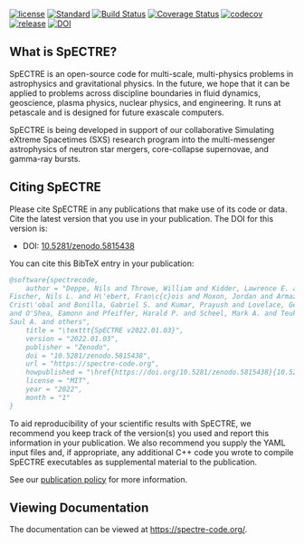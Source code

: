 [//]: # (Distributed under the MIT License.)
[//]: # (See LICENSE.txt for details.)

[![license](https://img.shields.io/badge/license-MIT-blue.svg)](https://github.com/sxs-collaboration/spectre/blob/develop/LICENSE.txt)
[![Standard](https://img.shields.io/badge/c%2B%2B-17-blue.svg)](https://en.wikipedia.org/wiki/C%2B%2B#Standardization)
[![Build Status](https://github.com/sxs-collaboration/spectre/workflows/Tests/badge.svg?branch=develop)](https://github.com/sxs-collaboration/spectre/actions)
[![Coverage Status](https://coveralls.io/repos/github/sxs-collaboration/spectre/badge.svg?branch=develop)](https://coveralls.io/github/sxs-collaboration/spectre?branch=develop)
[![codecov](https://codecov.io/gh/sxs-collaboration/spectre/branch/develop/graph/badge.svg)](https://codecov.io/gh/sxs-collaboration/spectre)
[![release](https://img.shields.io/badge/release-v2022.01.03-informational)](https://github.com/sxs-collaboration/spectre/releases/tag/v2022.01.03)
[![DOI](https://zenodo.org/badge/doi/10.5281/zenodo.5815438.svg)](https://doi.org/10.5281/zenodo.5815438)

## What is SpECTRE?

SpECTRE is an open-source code for multi-scale, multi-physics problems
in astrophysics and gravitational physics. In the future, we hope that
it can be applied to problems across discipline boundaries in fluid
dynamics, geoscience, plasma physics, nuclear physics, and
engineering. It runs at petascale and is designed for future exascale
computers.

SpECTRE is being developed in support of our collaborative Simulating
eXtreme Spacetimes (SXS) research program into the multi-messenger
astrophysics of neutron star mergers, core-collapse supernovae, and
gamma-ray bursts.

## Citing SpECTRE

Please cite SpECTRE in any publications that make use of its code or data. Cite
the latest version that you use in your publication. The DOI for this version
is:

- DOI: [10.5281/zenodo.5815438](https://doi.org/10.5281/zenodo.5815438)

You can cite this BibTeX entry in your publication:

<!-- The BibTeX entry below is updated automatically at releases -->
<!-- BIBTEX ENTRY -->
```bib
@software{spectrecode,
    author = "Deppe, Nils and Throwe, William and Kidder, Lawrence E. and
Fischer, Nils L. and H\'ebert, Fran\c{c}ois and Moxon, Jordan and Armaza,
Crist\'obal and Bonilla, Gabriel S. and Kumar, Prayush and Lovelace, Geoffrey
and O'Shea, Eamonn and Pfeiffer, Harald P. and Scheel, Mark A. and Teukolsky,
Saul A. and others",
    title = "\texttt{SpECTRE v2022.01.03}",
    version = "2022.01.03",
    publisher = "Zenodo",
    doi = "10.5281/zenodo.5815438",
    url = "https://spectre-code.org",
    howpublished = "\href{https://doi.org/10.5281/zenodo.5815438}{10.5281/zenodo.5815438}",
    license = "MIT",
    year = "2022",
    month = "1"
}
```
<!-- BIBTEX ENTRY -->

To aid reproducibility of your scientific results with SpECTRE, we recommend you
keep track of the version(s) you used and report this information in your
publication. We also recommend you supply the YAML input files and, if
appropriate, any additional C++ code you wrote to compile SpECTRE executables as
supplemental material to the publication.

See our [publication policy](https://spectre-code.org/publication_policies.html)
for more information.

## Viewing Documentation

The documentation can be viewed at https://spectre-code.org/.

